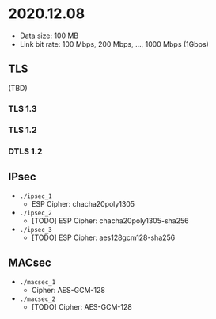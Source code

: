 # 2020.12.08

- Data size: 100 MB
- Link bit rate: 100 Mbps, 200 Mbps, ..., 1000 Mbps (1Gbps)

## TLS

(TBD)

### TLS 1.3

### TLS 1.2

### DTLS 1.2

## IPsec

- `./ipsec_1`
  - ESP Cipher: chacha20poly1305
- `./ipsec_2`
  - [TODO] ESP Cipher: chacha20poly1305-sha256
- `./ipsec_3`
  - [TODO] ESP Cipher: aes128gcm128-sha256

## MACsec

- `./macsec_1`
  - Cipher: AES-GCM-128
- `./macsec_2`
  - [TODO] Cipher: AES-GCM-128
